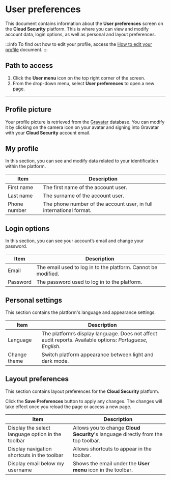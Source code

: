 # User preferences

This document contains information about the **User preferences** screen on the **Cloud Security** platform. This is where you can view and modify account data, login options, as well as personal and layout preferences.

:::info
To find out how to edit your profile, access the [How to edit your profile](/v3-32/docs/cloud-security-how-to-edit-your-profile) document.
:::

## Path to access

1. Click the **User menu** icon on the top right corner of the screen.
2. From the drop-down menu, select **User preferences** to open a new page.

---

## Profile picture

Your profile picture is retrieved from the [Gravatar](https://gravatar.com/) database. You can modify it by clicking on the camera icon on your avatar and signing into Gravatar with your **Cloud Security** account email.

## My profile

In this section, you can see and modify data related to your identification within the platform.

| Item | Description |
| --- | --- |
| First name | The first name of the account user. |
| Last name | The surname of the account user. |
| Phone number | The phone number of the account user, in full international format. |

## Login options

In this section, you can see your account’s email and change your password.

| Item | Description |
| --- | --- |
| Email | The email used to log in to the platform. Cannot be modified. |
| Password | The password used to log in to the platform. |

## Personal settings

This section contains the platform's language and appearance settings.

| Item | Description |
| --- | --- |
| Language | The platform’s display language. Does not affect audit reports. Available options: *Portuguese*, *English*. |
| Change theme | Switch platform appearance between light and dark mode. |

## Layout preferences

This section contains layout preferences for the **Cloud Security** platform.

Click the **Save Preferences** button to apply any changes. The changes will take effect once you reload the page or access a new page.

| Item | Description |
| --- | --- |
| Display the select language option in the toolbar | Allows you to change **Cloud Security**'s language directly from the top toolbar. |
| Display navigation shortcuts in the toolbar | Allows shortcuts to appear in the toolbar. |
| Display email below my username | Shows the email under the **User menu** icon in the toolbar. |
